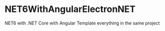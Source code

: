 # NET6WithAngularElectronNET

NET6 with .NET Core with Angular Template everything in the same project
